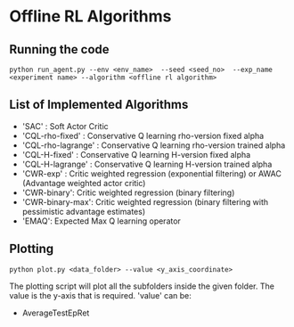 # Offline RL Algorithms


## Running the code

```
python run_agent.py --env <env_name>  --seed <seed_no>  --exp_name <experiment name> --algorithm <offline rl algorithm>
```

## List of Implemented Algorithms
* 'SAC' : Soft Actor Critic
* 'CQL-rho-fixed' : Conservative Q learning rho-version fixed alpha
* 'CQL-rho-lagrange' : Conservative Q learning rho-version trained alpha
* 'CQL-H-fixed' : Conservative Q learning H-version fixed alpha
* 'CQL-H-lagrange' : Conservative Q learning H-version trained alpha
* 'CWR-exp' : Critic weighted regression (exponential filtering) or AWAC (Advantage weighted actor critic)
* 'CWR-binary': Critic weighted regression (binary filtering)
* 'CWR-binary-max': Critic weighted regression (binary filtering with pessimistic advantage estimates)
* 'EMAQ': Expected Max Q learning operator

## Plotting
```
python plot.py <data_folder> --value <y_axis_coordinate> 
```

The plotting script will plot all the subfolders inside the given folder. The value is the y-axis that is required.
'value' can be:
* AverageTestEpRet

